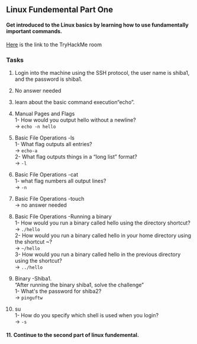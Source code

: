 

## Linux Fundemental Part One
#### Get introduced to the Linux basics by learning how to use fundamentally important commands.
[Here](https://tryhackme.com/room/linux1) is the link to the TryHackMe room
### Tasks
1. Login into the machine using the SSH protocol, the user name is shiba1, and the password is shiba1.

2. No answer needed

3. learn about the basic command execution“echo”.

4. Manual Pages and Flags  
      1- How would you output hello without a newline?  
 → <code>echo -n hello</code>
         
5. Basic File Operations -ls  
      1- What flag outputs all entries?  
         →   <code>echo-a</code>  
      2- What flag outputs things in a “long list” format?  
         →  <code>-l</code>
         
6. Basic File Operations -cat  
      1- what flag numbers all output lines?  
        →  <code>-n</code>
        
7. Basic File Operations -touch   
      → no answer needed 
      
8. Basic File Operations -Running a binary  
      1- How would you run a binary called hello using the directory shortcut?  
         →  <code>./hello</code>  
      2- How would you run a binary called hello in your home directory using the shortcut ~?  
         →  <code>~/hello</code>  
      3- How would you run a binary called hello in the previous directory using the shortcut?   
        →  <code>../hello</code>
        
9. Binary -Shiba1.  
    “After running the binary shiba1, solve the challenge”  
      1- What's the password for shiba2?  
        →  <code>pinguftw</code>
        
10. su  
      1- How do you specify which shell is used when you login?  
        →  <code>-s</code>  
        
#### 11. Continue to the second part of linux fundemental. 
 

